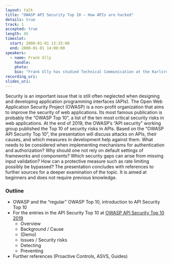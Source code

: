 ```yaml
---
layout: talk
title: "OWASP API Security Top 10 – How APIs are hacked"
details: true
track: 1
accepted: true
length: 45
timeslot:
  start: 2000-01-01 13:15:00
  end: 2000-01-01 14:00:00
speakers: 
  - name: Frank Ully
    handle: 
    photo: 
    bio: "Frank Ully has studied Technical Communication at the Karlsruhe University of Applied Sciences and graduated with a diploma degree (now equivalent to a master in Communication and Media Management). While still a student, he set up the Corporate Communications and Documentation department of a Berlin-based software manufacturer and headed it for several years. Later, Frank was responsible for internal user systems and IT security. He has studied Security Management with a specialization in IT security at the Brandenburg University of Applied Sciences and was certified as an Offensive Security Certified Expert (OSCE) and Offensive Security Certified Professional (OSCP). Frank also holds the GIAC Reverse Engineering Malware (GREM) and GIAC Certified Forensic Analyst (GCFA) certifications and is a certified OSSTMM Professional Security Tester (OPST). At the end of his master studies, he began working as a penetration tester and security consultant at Oneconsult Germany in November 2017 and became a senior penetration tester and security consultant in April 2018."
recording_uri: 
slides_uri: 
---
```


Security is an important issue that is still often neglected when designing and developing application programming interfaces (APIs). 
The Open Web Application Security Project (OWASP) is a non-profit organization that aims to improve the security of web applications. Its most famous publication is probably the “OWASP Top 10”, a list of the ten most critical security risks in web applications.
At the end of 2019, the OWASP’s “API security” working group published the Top 10 of security risks in APIs.
Based on the “OWASP API Security Top 10”, the presentation will discuss attacks on APIs, their causes, and which measures in development help against them.
What needs to be considered when implementing mechanisms for authentication and authorization? Why should one not rely on default settings of frameworks and components? Which security gaps can arise from missing input validation? How can a protective measure such as rate limiting possibly be bypassed? 
The presentation concludes with references to further sources for a deeper examination of the topic. It is aimed at beginners and does not require previous knowledge.

### Outline

 - OWASP and the “regular” OWASP Top 10, introduction to API Security Top 10
 - For the entries in the API Security Top 10 at [OWASP API Security Top 10 2019](https://raw.githubusercontent.com/OWASP/API-Security/master/2019/en/dist/owasp-api-security-top-10.pdf)
   - Overview
   - Background / Cause
   - (Demo)
   - Issues / Security risks
   - Detecting
   - Preventing
 - Further references (Proactive Controls, ASVS, Guides)